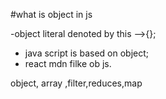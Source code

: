 #what is object in js 

-object literal denoted by this -->{};
- java script is based on object;
- react mdn filke ob js.

object, array ,filter,reduces,map